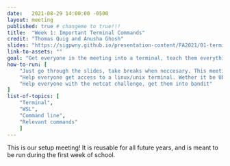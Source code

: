 ```yaml
---
date:   2021-08-29 14:00:00 -0500
layout: meeting
published: true # changeme to true!!!
title:  "Week 1: Important Terminal Commands"
credit: "Thomas Quig and Anusha Ghosh"
slides: "https://sigpwny.github.io/presentation-content/FA2021/01-terminal.pdf"
link-to-assets: ""
goal: "Get everyone in the meeting into a terminal, teach them everything needed to start bandit."
how-to-run: [
	"Just go through the slides, take breaks when neccesary. This meeting is relatively close to the 15/45 format",
	"Help everyone get access to a linux/unix terminal. Wether it be Ubuntu, Mac, or WSL",
	"Help everyone with the netcat challenge, get them into bandit"
]
list-of-topics: [
	"Terminal",
	"WSL",
	"Command line",
	"Relevant commands"
	]
---
```


This is our setup meeting! It is reusable for all future years, and is meant to be run during the first week of school.